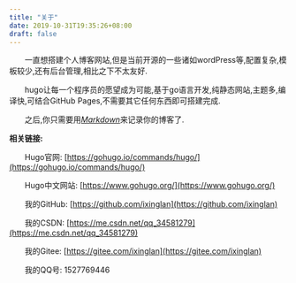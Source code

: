 ```yaml
---
title: "关于"
date: 2019-10-31T19:35:26+08:00
draft: false
---
```


&emsp;&emsp;一直想搭建个人博客网站,但是当前开源的一些诸如wordPress等,配置复杂,模板较少,还有后台管理,相比之下不太友好.

&emsp;&emsp;hugo让每一个程序员的愿望成为可能,基于go语言开发,纯静态网站,主题多,编译快,可结合GitHub Pages,不需要其它任何东西即可搭建完成.

&emsp;&emsp;之后,你只需要用[*Markdown*](https://www.baidu.com/link?url=TKQ05LtzeVthJtWImzc_QavxwCu-qnErEM0DitKXPqnwPxmv3nY2Utd4LbQq7l5N6WavWG9yj45gV28L9SoJN_&wd=&eqid=930c8df60001757d000000025dbb9b64)来记录你的博客了.

**相关链接:**

&emsp;&emsp;Hugo官网: [https://gohugo.io/commands/hugo/](https://gohugo.io/commands/hugo/)

&emsp;&emsp;Hugo中文网站: [https://www.gohugo.org/](https://www.gohugo.org/)

&emsp;&emsp;我的GitHub: [https://github.com/ixinglan](https://github.com/ixinglan)

&emsp;&emsp;我的CSDN: [https://me.csdn.net/qq_34581279](https://me.csdn.net/qq_34581279)

&emsp;&emsp;我的Gitee: [https://gitee.com/ixinglan](https://gitee.com/ixinglan)

&emsp;&emsp;我的QQ号: 1527769446

